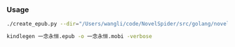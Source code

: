 
### Usage
```bash
./create_epub.py --dir="/Users/wangli/code/NovelSpider/src/golang/novel/一念永恒"
```

```bash
kindlegen 一念永恒.epub -o 一念永恒.mobi -verbose
```